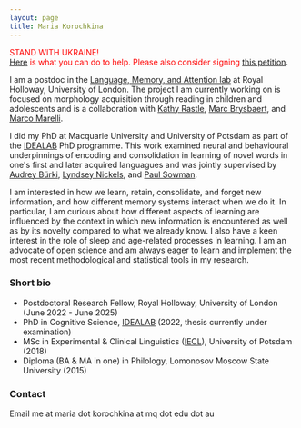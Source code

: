 ```yaml
---
layout: page
title: Maria Korochkina
---
```


<span style="color:red">STAND WITH UKRAINE!</span>  
[Here](https://docs.google.com/document/d/1agAW4CQEdi5cDCSa8l8C5ez6Yflz5zaVIzMEgehqwq0/edit?fbclid=IwAR1GYhmR4HHO7v7Y7mDnaOZgESlU93Zx1_sXkbpYR-GOWzgIzIxhUN_yihk) <span style="color:red"> is what you can do to help. Please also consider signing</span> [this petition](https://www.stopfinancingwar.com/home).

I am a postdoc in the [Language, Memory, and Attention lab](https://pure.royalholloway.ac.uk/portal/en/organisations/language-memory-and-attention(3d179417-231b-44d2-8d2f-cb69e4849f9b).html) at Royal Holloway, University of London. The project I am currently working on is focused on morphology acquisition through reading in children and adolescents and is a collaboration with [Kathy Rastle](https://pure.royalholloway.ac.uk/portal/en/persons/kathy-rastle(b536d15d-f070-4b97-bf6e-004ed7e86c55).html), [Marc Brysbaert](http://crr.ugent.be/members/marc-brysbaert), and [Marco Marelli](https://www.marcomarelli.net).

I did my PhD at Macquarie University and University of Potsdam as part of the [IDEALAB](https://phd-idealab.com/) PhD programme. This work examined neural and behavioural underpinnings of encoding and consolidation in learning of novel words in one's first and later acquired languagues and was jointly supervised by [Audrey Bürki](https://audreyburki.github.io/Website/), [Lyndsey Nickels](https://researchers.mq.edu.au/en/persons/lyndsey-nickels), and [Paul Sowman](https://researchers.mq.edu.au/en/persons/paul-sowman). 

I am interested in how we learn, retain, consolidate, and forget new information, and how different memory systems interact when we do it. In particular, I am curious about how different aspects of learning are influenced by the context in which new information is encountered as well as by its novelty compared to what we already know. I also have a keen interest in the role of sleep and age-related processes in learning. I am an advocate of open science and am always eager to learn and implement the most recent methodological and statistical tools in my research.

### Short bio

* Postdoctoral Research Fellow, Royal Holloway, University of London (June 2022 - June 2025)
* PhD in Cognitive Science, [IDEALAB](https://phd-idealab.com/) (2022, thesis currently under examination)
* MSc in Experimental & Clinical Linguistics ([IECL](https://www.uni-potsdam.de/en/iecl/index)), University of Potsdam (2018)
* Diploma (BA & MA in one) in Philology, Lomonosov Moscow State University (2015)

### Contact

Email me at maria dot korochkina at mq dot edu dot au

